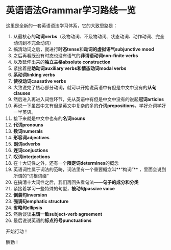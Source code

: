 # 英语语法Grammar学习路线一览 

这里是全新的一套英语语法学习体系，它的大致思路是：

1. 从最核心的**动词verbs**（及物动词、不及物动词、状态动词、动作动词、完全动词到不完全动词）
2. 搞清动词之后，就进行**时态tense**和**动词的虚拟语气subjunctive mood**
3. 之后再看既没有时态也没有语气的**非谓语动词non-finite verbs**
4. 以及延伸出来的**独立主格absolute construction**
5. 紧接着是**助动词auxiliary verbs和情态动词modal verbs**
6. **系动词linking verbs**
7. **使役动词causative verbs**
8. 大致说完了核心部分动词，就可以开始说英语中有但是中文中没有的**从句clauses**
9. 然后进入再进入词性环节，先从英语中有但是中文中没有的说起**冠词articles**
10. 再说一下虽然中文有但是英文中复杂的多的**介词prepositions**，学好介词学好一半英语。
11. 接下来就是中文中也有的**名词nouns**
12. **代词pronouns**
13. **数词numerals**
14. **形容词adjectives**
15. **副词adverbs**
16. **连词conjuctions**
17. **叹词interjections**
18. 在十大词性之外，还有一个**限定词determines**的概念
19. 英语词性属于词法的范畴，词法里有一个重要概念叫**“构词”** ，里面会说到所谓的“词根词缀”
20.  在搞清十大词性之后，我们再回头看句法——**句子的成分和分类**
21. 紧接着学习一些特殊的句型，**被动句passive voice**
22. **倒装句inversion**
23. **强调句emphatic structure**
24. **省略句ellipsis**
25. 然后谈谈**主谓一致subject-verb agreement**
26. 最后说说英语的**标点符号punctuations**

开始行动！

酬勤！



